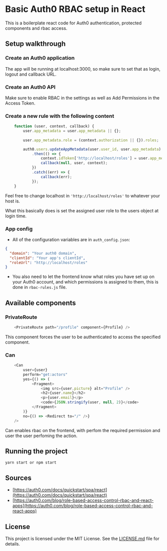 # Basic Auth0 RBAC setup in React

This is a boilerplate react code for Auth0 authentication, protected components and rbac access.

## Setup walkthrough
### Create an Auth0 application

The app will be running at localhost:3000, so make sure to set that as login, logout and callback URL.

### Create an Auth0 API

Make sure to enable RBAC in the settings as well as Add Permissions in the Access Token.

### Create a new rule with the following content

```javascript
    function (user, context, callback) {
        user.app_metadata = user.app_metadata || {};
        
        user.app_metadata.role = (context.authorization || {}).roles;

        auth0.users.updateAppMetadata(user.user_id, user.app_metadata)
            .then(() => {
                context.idToken['http://localhost/roles'] = user.app_metadata.role[0];
                callback(null, user, context);
            })
            .catch((err) => {
                callback(err);
            });
    }
```

Feel free to change localhost in `'http://localhost/roles'` to whatever your host is.

What this basically does is set the assigned user role to the users object at login time.

### App config

- All of the configuration variables are in `auth_config.json`:
```json
{
  "domain": "Your auth0 domain",
  "clientId": "Your app's clientId",
  "roleUrl": "http://localhost/roles"
}
```

- You also need to let the frontend know what roles you have set up on your Auth0 account, and which permissions is assigned to them, this is done in `rbac-rules.js` file.

## Available components
### PrivateRoute

```javascript
	<PrivateRoute path="/profile" component={Profile} />
```

This component forces the user to be authenticated to access the specified component.

### Can

```javascript
    <Can
        user={user}
        perform="get:actors"
        yes={() => (
            <Fragment>
                <img src={user.picture} alt="Profile" />
                <h2>{user.name}</h2>
                <p>{user.email}</p>
                <code>{JSON.stringify(user, null, 2)}</code>
            </Fragment>
        )}
        no={() => <Redirect to="/" />}
    />
```

Can enables rbac on the frontend, with perfom the required permission and user the user perfoming the action.

## Running the project

    yarn start or npm start

## Sources
- [https://auth0.com/docs/quickstart/spa/react](https://auth0.com/docs/quickstart/spa/react)
- [https://auth0.com/blog/role-based-access-control-rbac-and-react-apps](https://auth0.com/blog/role-based-access-control-rbac-and-react-apps)

## License

This project is licensed under the MIT License. See the [LICENSE.md](LICENSE) file for details.